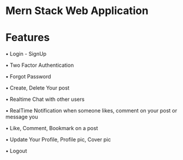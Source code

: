 # Mern Stack Web Application
# Features
• Login - SignUp 

• Two Factor Authentication

• Forgot Password

• Create, Delete Your post

• Realtime Chat with other users

• RealTime Notification when someone likes, comment on your post or message you

• Like, Comment, Bookmark on a post

• Update Your Profile, Profile pic, Cover pic

• Logout
